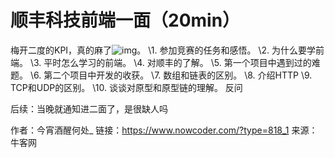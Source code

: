 # 顺丰科技前端一面（20min）

梅开二度的KPI，真的麻了![img](D:/%E6%96%87%E4%BB%B6/typora%E5%9B%BE%E7%89%87/8B36D115CE5468E380708713273FEF43.png)。
\1. 参加竞赛的任务和感悟。
\2. 为什么要学前端。
\3. 平时怎么学习的前端。
\4. 对顺丰的了解。
\5. 第一个项目中遇到过的难题。
\6. 第二个项目中开发的收获。
\7. 数组和链表的区别。
\8. 介绍HTTP
\9. TCP和UDP的区别。
\10. 谈谈对原型和原型链的理解。
反问

后续：当晚就通知进二面了，是很缺人吗



作者：今宵酒醒何处_
链接：https://www.nowcoder.com/?type=818_1
来源：牛客网